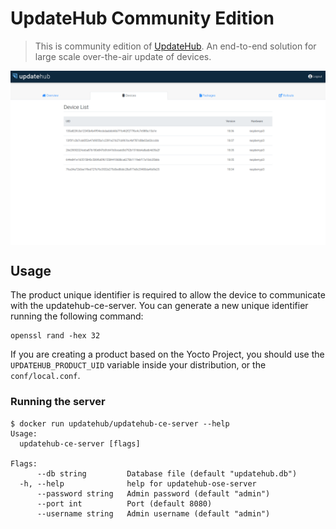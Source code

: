 UpdateHub Community Edition
===========================

> This is community edition of [UpdateHub](https://updatehub.io).
An end-to-end solution for large scale over-the-air update of devices.

<img align="center" src="docs/device_list.png"/>

## Usage

The product unique identifier is required to allow the device to communicate
with the updatehub-ce-server. You can generate a new unique identifier
running the following command:

```
openssl rand -hex 32
```

If you are creating a product based on the Yocto Project, you should use the
`UPDATEHUB_PRODUCT_UID` variable inside your distribution, or the `conf/local.conf`.

### Running the server

```
$ docker run updatehub/updatehub-ce-server --help
Usage:
  updatehub-ce-server [flags]

Flags:
      --db string         Database file (default "updatehub.db")
  -h, --help              help for updatehub-ose-server
      --password string   Admin password (default "admin")
      --port int          Port (default 8080)
      --username string   Admin username (default "admin")
```
